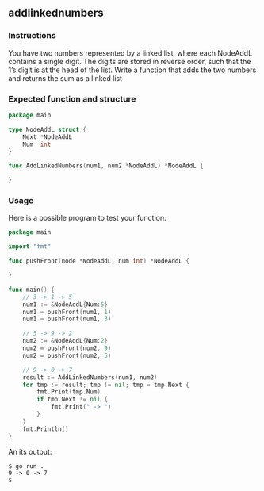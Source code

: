 ## addlinkednumbers

### Instructions

You have two numbers represented by a linked list, where each NodeAddL contains a single digit.
The digits are stored in reverse order, such that the 1’s digit is at the head of the list.
Write a function that adds the two numbers and returns the sum as a linked list

### Expected function and structure

```go
package main

type NodeAddL struct {
	Next *NodeAddL
	Num  int
}

func AddLinkedNumbers(num1, num2 *NodeAddL) *NodeAddL {

}
```

### Usage

Here is a possible program to test your function:

```go
package main

import "fmt"

func pushFront(node *NodeAddL, num int) *NodeAddL {

}

func main() {
	// 3 -> 1 -> 5
	num1 := &NodeAddL{Num:5}
	num1 = pushFront(num1, 1)
	num1 = pushFront(num1, 3)

	// 5 -> 9 -> 2
	num2 := &NodeAddL{Num:2}
	num2 = pushFront(num2, 9)
	num2 = pushFront(num2, 5)

	// 9 -> 0 -> 7
	result := AddLinkedNumbers(num1, num2)
	for tmp := result; tmp != nil; tmp = tmp.Next {
		fmt.Print(tmp.Num)
		if tmp.Next != nil {
			fmt.Print(" -> ")
		}
	}
	fmt.Println()
}
```

An its output:

```console
$ go run .
9 -> 0 -> 7
$
```
